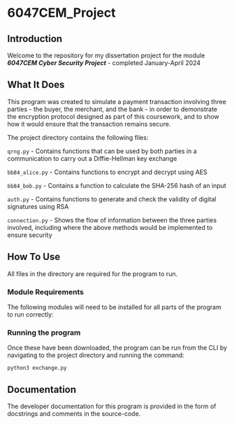 # 6047CEM_Project

## Introduction

Welcome to the repository for my dissertation project for the module <b><i>6047CEM Cyber Security Project</i></b> - completed January-April 2024

## What It Does

This program was created to simulate a payment transaction involving three parties - the buyer, the merchant, and the bank - in order to demonstrate the encryption protocol designed as part of this coursework, and to show how it would ensure that the transaction remains secure.

The project directory contains the following files:

`qrng.py` - Contains functions that can be used by both parties in a communication to carry out a Diffie-Hellman key exchange

`bb84_alice.py` - Contains functions to encrypt and decrypt using AES

`bb84_bob.py` - Contains a function to calculate the SHA-256 hash of an input

`auth.py` - Contains functions to generate and check the validity of digital signatures using RSA

`connection.py` - Shows the flow of information between the three parties involved, including where the above methods would be implemented to ensure security

## How To Use

All files in the directory are required for the program to run.

### Module Requirements

The following modules will need to be installed for all parts of the 
program to run correctly:


### Running the program

Once these have been downloaded, the program can be run from the CLI by navigating to the project directory and running the command:

`python3 exchange.py`

## Documentation

The developer documentation for this program is provided in the form of 
docstrings and comments in the source-code.
